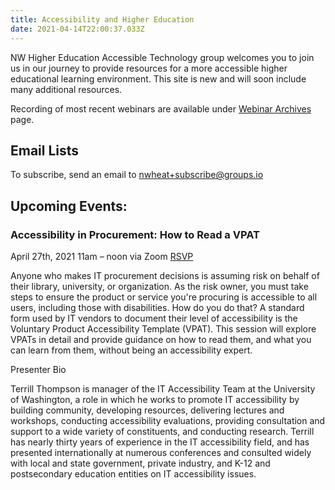 ```yaml
---
title: Accessibility and Higher Education
date: 2021-04-14T22:00:37.033Z
---
```

NW Higher Education Accessible Technology group welcomes you to join us in our journey to provide resources for a more accessible higher educational learning environment. This site is new and will soon include many additional resources.

Recording of most recent webinars are available under [Webinar Archives](/webinar/) page. 

## Email Lists

To subscribe, send an email to nwheat+subscribe@groups.io

## Upcoming Events:
### Accessibility in Procurement: How to Read a VPAT

April 27th, 2021 11am – noon via Zoom
[RSVP](https://zoom.us/meeting/register/tJEtd-qhqTgvGdKtGcMmVat4pJpnF57guTRm) 

Anyone who makes IT procurement decisions is assuming risk on behalf of their library, university, or organization. As the risk owner, you must take steps to ensure the product or service you're procuring is accessible to all users, including those with disabilities. How do you do that? A standard form used by IT vendors to document their level of accessibility is the Voluntary Product Accessibility Template (VPAT). This session will explore VPATs in detail and provide guidance on how to read them, and what you can learn from them, without being an accessibility expert.

Presenter Bio

Terrill Thompson is manager of the IT Accessibility Team at  the University of Washington, a role in which he works to promote IT accessibility by building community, developing resources, delivering lectures and workshops, conducting accessibility evaluations, providing consultation and support to a wide variety of constituents, and conducting research. Terrill has nearly thirty years of experience in the IT accessibility field, and has presented internationally at numerous conferences and consulted widely with local and state government, private industry, and K-12 and postsecondary education entities on IT accessibility issues.
